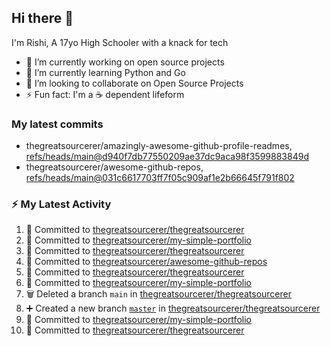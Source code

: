 ## Hi there 👋

I'm Rishi, A 17yo High Schooler with a knack for tech

- 🔭 I’m currently working on open source projects
- 🌱 I’m currently learning Python and Go
- 👯 I’m looking to collaborate on Open Source Projects
- ⚡ Fun fact: I'm a ☕ dependent lifeform


### My latest commits

<!-- START gadpp -->
- thegreatsourcerer/amazingly-awesome-github-profile-readmes, [refs/heads/main@d940f7db77550209ae37dc9aca98f3599883849d](https://github.com/thegreatsourcerer/amazingly-awesome-github-profile-readmes/commit/d940f7db77550209ae37dc9aca98f3599883849d)
- thegreatsourcerer/awesome-github-repos, [refs/heads/main@031c6617703ff7f05c909af1e2b66645f791f802](https://github.com/thegreatsourcerer/awesome-github-repos/commit/031c6617703ff7f05c909af1e2b66645f791f802)



### ⚡ My Latest Activity

<!--START_SECTION:activity-->
1. 📝 Committed to [thegreatsourcerer/thegreatsourcerer](https://github.com/thegreatsourcerer/thegreatsourcerer/commit/1f3a03a3a87eb8bda2922489491fb4e54317d98d)
2. 📝 Committed to [thegreatsourcerer/my-simple-portfolio](https://github.com/thegreatsourcerer/my-simple-portfolio/commit/559694399a4f763f3834f8767847d9072a277bf4)
3. 📝 Committed to [thegreatsourcerer/thegreatsourcerer](https://github.com/thegreatsourcerer/thegreatsourcerer/commit/c5d10ae05e9e0bca400a015c63b34e3317ce1037)
4. 📝 Committed to [thegreatsourcerer/awesome-github-repos](https://github.com/thegreatsourcerer/awesome-github-repos/commit/031c6617703ff7f05c909af1e2b66645f791f802)
5. 📝 Committed to [thegreatsourcerer/thegreatsourcerer](https://github.com/thegreatsourcerer/thegreatsourcerer/commit/d19e5354a1543184e5b64076c015e8c443dac3cb)
6. 📝 Committed to [thegreatsourcerer/my-simple-portfolio](https://github.com/thegreatsourcerer/my-simple-portfolio/commit/c22c5fe177e6a01c88357d8a59ad40d432ad85c0)
7. 🗑️ Deleted a branch `main` in [thegreatsourcerer/thegreatsourcerer](https://github.com/thegreatsourcerer/thegreatsourcerer)
8. ➕ Created a new branch [`master`](https://github.com/thegreatsourcerer/thegreatsourcerer/tree/master) in [thegreatsourcerer/thegreatsourcerer](https://github.com/thegreatsourcerer/thegreatsourcerer)
9. 📝 Committed to [thegreatsourcerer/my-simple-portfolio](https://github.com/thegreatsourcerer/my-simple-portfolio/commit/008b86636828d01b8d99f843553a8ed69c4881cf)
10. 📝 Committed to [thegreatsourcerer/thegreatsourcerer](https://github.com/thegreatsourcerer/thegreatsourcerer/commit/714adfd34c0d119ce35702afce70e216246057b9)
<!--END_SECTION:activity-->
